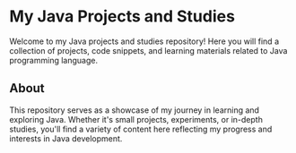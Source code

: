 # My Java Projects and Studies

Welcome to my Java projects and studies repository! Here you will find a collection of projects, code snippets, and learning materials related to Java programming language.

## About

This repository serves as a showcase of my journey in learning and exploring Java. Whether it's small projects, experiments, or in-depth studies, you'll find a variety of content here reflecting my progress and interests in Java development.
